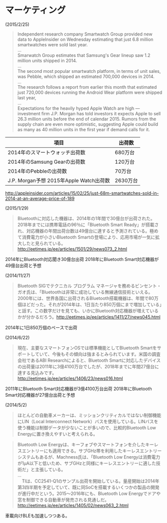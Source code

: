 # マーケティング

(2015/2/25)
> Independent research company Smartwatch Group provided new data to AppleInsider on Wednesday estimating that just 6.8 million smartwatches were sold last year.<br>
...<br>
> Smarwatch Group estimates that Samsung's Gear lineup saw 1.2 million units shipped in 2014.<br>
...<br>
> The second most popular smartwatch platform, in terms of unit sales, was Pebble, which shipped an estimated 700,000 devices in 2014.<br>
...<br>
> The research follows a report from earlier this month that estimated just 720,000 devices running the Android Wear platform were shipped last year,<br>
...<br>
> Expectations for the heavily hyped Apple Watch are high — investment firm J.P. Morgan has told investors it expects Apple to sell 26.3 million units before the end of calendar 2015. Rumors from the supply chain are even more optimistic, suggesting Apple could build as many as 40 million units in the first year if demand calls for it.

| 項目 | 出荷数　 |
| -- | -- |
| 2014年のスマートウォッチ出荷数  | 680万台 |
| 2014年のSamsung Gearの出荷数 | 120万台 |
| 2014年のPebbleの出荷数 |  70万台 |
| J.P. Morgan予想 2015年Apple Watch出荷数 | 2630万台|



http://appleinsider.com/articles/15/02/25/just-68m-smartwatches-sold-in-2014-at-an-average-price-of-189


(2015/1/29)
>Bluetoothに対応した機器は、2014年の1年間で30億台が出荷された。2018年までには携帯電話の96％に「Bluetooth Smart Ready」が搭載され、対応機器の年間出荷台数は49億台に達すると予測されている。極めて消費電力が小さいBluetooth Smartの登場により、応用市場が一気に拡大したと見られている。 http://eetimes.jp/ee/articles/1501/29/news073_2.html

2014年にBluetooth対応聞き30億台出荷
2018年にBluetooth Smart対応機器が49億台出荷と予想

(2014/11/27)
>Bluetooth SIGでテクニカル プログラム マネージャを務めるビンセント・ガオ氏は、「Bluetoothは非常に成功している無線通信技術といえる。2000年には、世界各国に出荷されるBluetooth搭載機器は、年間で80万個ほどだった。それが2014年は、1日当たり850万個にまで増加している」と話す。この数字だけを見ても、いかにBluetooth対応機器が増えているかが分かるだろう。http://eetimes.jp/ee/articles/1411/27/news045.html

2014年に1日850万個のペースで出荷

(2014/6/22)
> 現在、主要なスマートフォンOSでは標準機能としてBluetooth Smartをサポートしていて、今後もその傾向は強まるとみられています。米国の調査会社であるABI Researchによると、Bluetooth Smartに対応したデバイスの出荷量は2011年に3億4100万台でしたが、2018年までに年間27億台に達する見込みです。 http://eetimes.jp/ee/articles/1406/23/news016.html

2011年にBluetooth Smart対応機器が3億4100万台出荷
2018年にBluetooth Smart対応機器が27億台出荷と予想

(2014/5/2)
>ほとんどの自動車メーカーは、ミッションクリティカルではない制御機能にLIN（Local Interconnect Network）バスを使用している。LINバスを使う機能は制御データが少ないことが多いので、比較的Bluetooth Low Energyに置き換えやすいと考えられる。
 
>Bluetooth Low Energyは、キーフォブやスマートフォンを介したキーレスエントリーにも適用できる。サブGHz帯を利用したキーレスエントリーシステムもあるが、Machness氏は、「Bluetooth Low Energyは消費電力が1μA以下と低いため、サブGHzと同様にキーレスエントリーに適した技術だ」と主張している。
　<br>
...<br>
　TIは、CC2541-Q1のサンプル出荷を開始している。量産開始は2014年第3四半期を予定していて、既に同SoCを搭載するいくつかの製品の開発が進行中だという。2015～2016年にも、Bluetooth Low Energyでドアや窓を制御できる自動車が発売される見通しだ。http://eetimes.jp/ee/articles/1405/02/news063_2.html

車載向けBLEも加速しつつある。